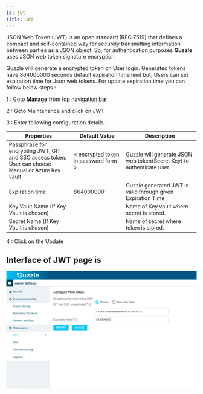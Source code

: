 ```yaml
---
id: jwt
title: JWT
---
```

JSON Web Token (JWT) is an open standard (RFC 7519) that defines a compact and self-contained way for securely transmitting information between parties as a JSON object. So, for authentication purposes **Guzzle** uses JSON web token signature encryption.

Guzzle will generate a encrypted token on User login. Generated tokens have 864000000 seconds default expiration time limit but, Users can  set expiration time for Json web tokens. For update expiration time you can follow below steps :

1 : Goto **Manage** from top navigation bar

2 : Goto Maintenance and click on JWT

3 : Enter following configuration details : 

|Properties|Default Value|Description|
|--- |--- |--- |
|Passphrase for encrypting JWT, GIT and SSO access token. <br/> User can choose Manual or Azure Key vault|&lt; encrypted token in password form &gt;|Guzzle will generate JSON web token(Secret Key) to authenticate user|
|Expiration time|864000000|Guzzle generated JWT is valid through given Expiration Time|
|Key Vault Name (If Key Vault is chosen)||Name of Key vault where secret is stored.|
|Secret Name (If Key Vault is chosen)||Name of secret where token is stored.|

4 : Click on the Update

## Interface of JWT page is 

<!-- ![image alt text](/img/docs/how-to-guides/administrator/maintenance/jwt_1.jpg) -->
<a href="/img/docs/how-to-guides/administrator/maintenance/jwt_1.png" target="_self" >
    <img width="1000" src="/img/docs/how-to-guides/administrator/maintenance/jwt_1.png" />
</a>